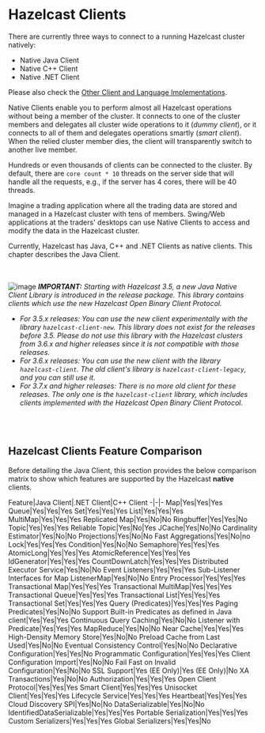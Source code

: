 # Hazelcast Clients

There are currently three ways to connect to a running Hazelcast cluster natively:

* Native Java Client
* Native C++ Client
* Native .NET Client

Please also check the [Other Client and Language Implementations](#other-client-and-language-implementations).

Native Clients enable you to perform almost all Hazelcast operations without being a member of the cluster. It connects to one of the cluster members and delegates all cluster wide operations to it (_dummy client_), or it connects to all of them and delegates operations smartly (_smart client_). When the relied cluster member dies, the client will transparently switch to another live member.

Hundreds or even thousands of clients can be connected to the cluster. By default, there are `core count * 10` threads on the server side that will handle all the requests, e.g., if the server has 4 cores, there will be 40 threads.

Imagine a trading application where all the trading data are stored and managed in a Hazelcast cluster with tens of members. Swing/Web applications at the traders' desktops can use Native Clients to access and modify the data in the Hazelcast cluster.

Currently, Hazelcast has Java, C++ and .NET Clients as native clients. This chapter describes the Java Client.

<br><br>
![image](images/NoteSmall.jpg) ***IMPORTANT:*** *Starting with Hazelcast 3.5, a new Java Native Client Library is introduced in the release package. This library contains clients which use the new Hazelcast Open Binary Client Protocol.*

* *For 3.5.x releases: You can use the new client experimentally with the library `hazelcast-client-new`. This library does not exist for the releases before 3.5. Please do not use this library with the Hazelcast clusters from 3.6.x and higher releases since it is not compatible with those releases.* 
* *For 3.6.x releases: You can use the new client with the library `hazelcast-client`. The old client's library is `hazelcast-client-legacy`, and you can still use it.*
* *For 3.7.x and higher releases: There is no more old client for these releases. The only one is the `hazelcast-client` library, which includes clients implemented with the Hazelcast Open Binary Client Protocol.*

<br><br>

## Hazelcast Clients Feature Comparison

Before detailing the Java Client, this section provides the below comparison matrix to show which features are supported by the Hazelcast **native** clients.


Feature|Java Client|.NET Client|C++ Client
-|-|-
Map|Yes|Yes|Yes
Queue|Yes|Yes|Yes
Set|Yes|Yes|Yes
List|Yes|Yes|Yes
MultiMap|Yes|Yes|Yes
Replicated Map|Yes|No|No
Ringbuffer|Yes|Yes|No
Topic|Yes|Yes|Yes
Reliable Topic|Yes|No|Yes
JCache|Yes|No|No
Cardinality Estimator|Yes|No|No
Projections|Yes|No|No
Fast Aggregations|Yes|No|no
Lock|Yes|Yes|Yes
Condition|Yes|No|No
Semaphore|Yes|Yes|Yes
AtomicLong|Yes|Yes|Yes
AtomicReference|Yes|Yes|Yes
IdGenerator|Yes|Yes|Yes
CountDownLatch|Yes|Yes|Yes
Distributed Executor Service|Yes|No|No
Event Listeners|Yes|Yes|Yes
Sub-Listener Interfaces for Map ListenerMap|Yes|No|No
Entry Processor|Yes|Yes|Yes
Transactional Map|Yes|Yes|Yes
Transactional MultiMap|Yes|Yes|Yes
Transactional Queue|Yes|Yes|Yes
Transactional List|Yes|Yes|Yes
Transactional Set|Yes|Yes|Yes
Query (Predicates)|Yes|Yes|Yes
Paging Predicates|Yes|No|No
Support Built-in Predicates as defined in Java client|Yes|Yes|Yes
Continuous Query Caching|Yes|No|No
Listener with Predicate|Yes|Yes|Yes
MapReduce|Yes|No|No
Near Cache|Yes|Yes|Yes
High-Density Memory Store|Yes|No|No
Preload Cache from Last Used|Yes|No|No
Eventual Consistency Control|Yes|No|No
Declarative Configuration|Yes|Yes|No
Programmatic Configuration|Yes|Yes|Yes
Client Configuration Import|Yes|No|No
Fail Fast on Invalid Configuration|Yes|No|No
SSL Support|Yes (EE Only)|Yes (EE Only)|No
XA Transactions|Yes|No|No
Authorization|Yes|Yes|Yes
Open Client Protocol|Yes|Yes|Yes
Smart Client|Yes|Yes|Yes
Unisocket Client|Yes|Yes|Yes
Lifecycle Service|Yes|Yes|Yes
Heartbeat|Yes|Yes|Yes
Cloud Discovery SPI|Yes|No|No
DataSerializable|Yes|No|No
IdentifiedDataSerializable|Yes|Yes|Yes
Portable Serialization|Yes|Yes|Yes
Custom Serializers|Yes|Yes|Yes
Global Serializers|Yes|Yes|No



<br><br>